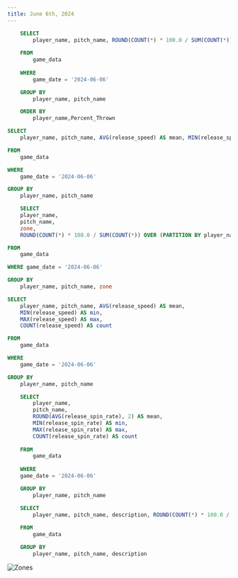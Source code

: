 ```yaml
---
title: June 6th, 2024
---
```



```sql pitch_type_perc
    SELECT 
        player_name, pitch_name, ROUND(COUNT(*) * 100.0 / SUM(COUNT(*)) OVER (PARTITION BY player_name), 2) AS Percent_Thrown
    
    FROM 
        game_data 
    
    WHERE 
        game_date = '2024-06-06'

    GROUP BY 
        player_name, pitch_name

    ORDER BY 
        player_name,Percent_Thrown
```

```sql pitch_speed_agg
SELECT 
    player_name, pitch_name, AVG(release_speed) AS mean, MIN(release_speed) AS min, MAX(release_speed) AS max, COUNT(release_speed) AS count

FROM 
    game_data

WHERE 
    game_date = '2024-06-06'

GROUP BY 
    player_name, pitch_name
```

```sql pitch_zone
    SELECT 
    player_name, 
    pitch_name, 
    zone, 
    ROUND(COUNT(*) * 100.0 / SUM(COUNT(*)) OVER (PARTITION BY player_name, pitch_name), 2) AS proportion

FROM 
    game_data

WHERE game_date = '2024-06-06'

GROUP BY 
    player_name, pitch_name, zone

```

```sql pitch_speed
SELECT 
    player_name, pitch_name, AVG(release_speed) AS mean, 
    MIN(release_speed) AS min, 
    MAX(release_speed) AS max, 
    COUNT(release_speed) AS count

FROM 
    game_data

WHERE 
    game_date = '2024-06-06'

GROUP BY 
    player_name, pitch_name
```

```sql pitch_spin
    SELECT 
        player_name, 
        pitch_name, 
        ROUND(AVG(release_spin_rate), 2) AS mean, 
        MIN(release_spin_rate) AS min, 
        MAX(release_spin_rate) AS max, 
        COUNT(release_spin_rate) AS count 
    
    FROM 
        game_data 
    
    WHERE 
    game_date = '2024-06-06'

    GROUP BY 
        player_name, pitch_name
```

```sql pitch_result
    SELECT 
        player_name, pitch_name, description, ROUND(COUNT(*) * 100.0 / SUM(COUNT(*)) OVER (PARTITION BY player_name, pitch_name), 2) || '%' AS proportion
    
    FROM 
        game_data

    GROUP BY 
        player_name, pitch_name, description
```

<DataTable data={pitch_type_perc} groupBy=player_name groupsOpen=false>
 	<Column id=player_name/> 
	<Column id=pitch_name totalAgg=""/> 
	<Column id=Percent_Thrown totalAgg=""/> 
</DataTable>


<BarChart 
    data={pitch_type_perc}
    x=player_name
    y=Percent_Thrown
    series=pitch_name
    sort=false
    type=grouped
/>

![Zones](/zones.png)


<DataTable data={pitch_zone} groupBy=player_name groupsOpen=false>
 	<Column id=player_name/> 
	<Column id=pitch_name totalAgg=""/> 
	<Column id=zone totalAgg=""/>
    <Column id=proportion totalAgg=""/>
</DataTable>

<DataTable data={pitch_speed} groupBy=player_name groupsOpen=false>
 	<Column id=player_name/> 
	<Column id=pitch_name totalAgg=""/> 
	<Column id=mean totalAgg=""/>
    <Column id=min totalAgg=""/>
    <Column id=max totalAgg=""/>
    <Column id=count totalAgg=""/>
</DataTable>

<DataTable data={pitch_spin} groupBy=player_name groupsOpen=false>
 	<Column id=player_name/> 
	<Column id=pitch_name totalAgg=""/> 
	<Column id=mean totalAgg=""/>
    <Column id=min totalAgg=""/>
    <Column id=max totalAgg=""/>
    <Column id=count totalAgg=""/>
</DataTable>

<DataTable data={pitch_result} groupBy=player_name groupsOpen=false>
 	<Column id=player_name/> 
	<Column id=pitch_name totalAgg=""/> 
	<Column id=result totalAgg=""/>
    <Column id=proportion totalAgg=""/>
</DataTable>


